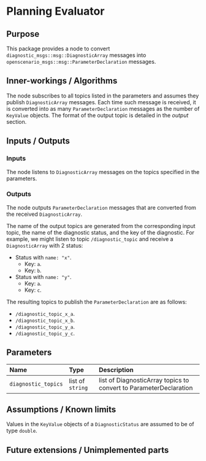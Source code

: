 # Planning Evaluator

## Purpose

This package provides a node to convert `diagnostic_msgs::msg::DiagnosticArray` messages
into `openscenario_msgs::msg::ParameterDeclaration` messages.

## Inner-workings / Algorithms

The node subscribes to all topics listed in the parameters and assumes they publish
`DiagnosticArray` messages.
Each time such message is received,
it is converted into as many `ParameterDeclaration` messages as the number of `KeyValue` objects.
The format of the output topic is detailed in the _output_ section.

## Inputs / Outputs

### Inputs

The node listens to `DiagnosticArray` messages on the topics specified in the parameters.

### Outputs

The node outputs `ParameterDeclaration` messages that are converted from the received `DiagnosticArray`.

The name of the output topics are generated from the corresponding input topic, the name of the diagnostic status, and the key of the diagnostic.
For example, we might listen to topic `/diagnostic_topic` and receive a `DiagnosticArray` with 2 status:

- Status with `name: "x"`.
  - Key: `a`.
  - Key: `b`.
- Status with `name: "y"`.
  - Key: `a`.
  - Key: `c`.

The resulting topics to publish the `ParameterDeclaration` are as follows:

- `/diagnostic_topic_x_a`.
- `/diagnostic_topic_x_b`.
- `/diagnostic_topic_y_a`.
- `/diagnostic_topic_y_c`.

## Parameters

| Name                | Type             | Description                                                       |
| :------------------ | :--------------- | :---------------------------------------------------------------- |
| `diagnostic_topics` | list of `string` | list of DiagnosticArray topics to convert to ParameterDeclaration |

## Assumptions / Known limits

Values in the `KeyValue` objects of a `DiagnosticStatus` are assumed to be of type `double`.

## Future extensions / Unimplemented parts
